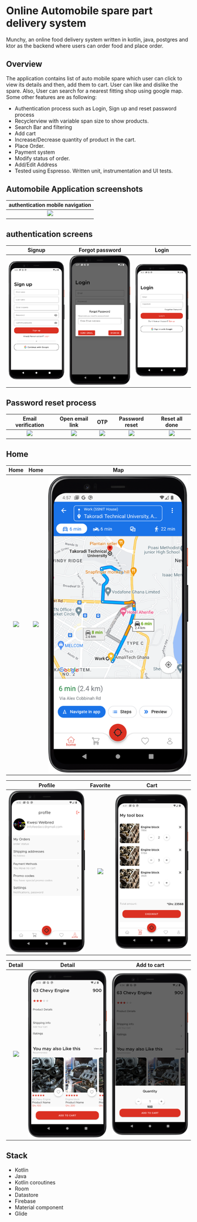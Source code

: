 # Online Automobile spare part delivery system
Munchy, an online food delivery system written in kotlin, java, postgres and ktor as the backend where users can order food and place order.

## Overview
The application contains list of auto mobile spare which user can click to view its details and then, add them to cart. User can like and dislike the spare. 
Also, User can search for a nearest fitting shop using google map.
Some other features are as following:
- Authentication process such as </b> Login, Sign up and reset password process
- Recyclerview with variable span size to show products.
- Search Bar and filtering
- Add cart
- Increase/Decrease quantity of product in the cart.
- Place Order.
- Payment system
- Modify status of order.
- Add/Edit Address
- Tested using Espresso. Written unit, instrumentation and UI tests.


## Automobile Application screenshots
|                                           authentication mobile navigation                                |
| :-------------------------------------------------------------------------------------------------------: |
| ![](screenshots/mobile_auths_navs.png)                                                                    |


## authentication screens
|                 Signup              |           Forgot password          |             Login            |
| :---------------------------------: | :--------------------------------: | :---------------------------:|
| ![](screenshots/white-mode/sign-up.png)   | ![](screenshots/white-mode/forgot-password.png) | ![](screenshots/white-mode/login-white_mode.png)   |

## Password reset process

|           Email verification            |             Open email link            |             OTP                    |               Password reset        |         Reset all done          |
| :-------------------------------------: | :------------------------------------: | :---------------------------------:| :---------------------------------: | :----------------------------:  |
| ![](screenshots/email_verification.png) | ![](screenshots/open_email.png)        | ![](screenshots/code_recovery.png) | ![](screenshots/reset_password.png) | ![](screenshots/reset_done.png) |


## Home 
|                 Home                |           Home                     |             Map              |
| :---------------------------------: | :--------------------------------: | :---------------------------:|
| ![](screenshots/white-mode/home.png)   | ![](screenshots/white-mode/home-2.png) | ![](screenshots/white-mode/map.png)   |


|                 Profile                |           Favorite              |             Cart              |
| :---------------------------------: | :--------------------------------: | :---------------------------:|
| ![](screenshots/white-mode/profile.png)   | ![](screenshots/white-mode/fav.png) | ![](screenshots/white-mode/cart.png)   |



|                 Detail              |           Detail              |             Add to cart           |
| :---------------------------------: | :--------------------------------: | :---------------------------:|
| ![](screenshots/white-mode/detail_page.png)   | ![](screenshots/white-mode/detail-page-2.png) | ![](screenshots/white-mode/add_to_cart.png)   |

## Stack
- Kotlin
- Java
- Kotlin coroutines
- Room
- Datastore
- Firebase
- Material component
- Glide
